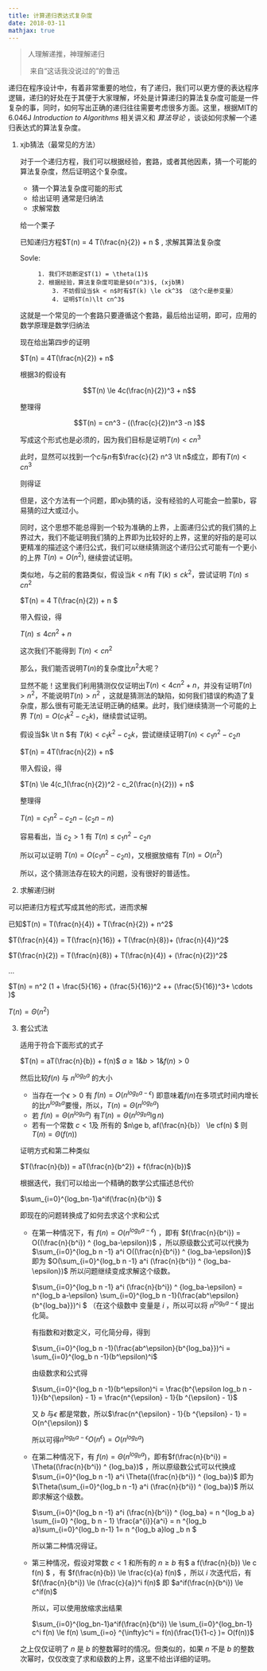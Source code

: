 ```yaml
---
title: 计算递归表达式复杂度
date: 2018-03-11
mathjax: true
---
```

>人理解递推，神理解递归   
>
>​									来自“这话我没说过的”的鲁迅

​	递归在程序设计中，有着非常重要的地位，有了递归，我们可以更方便的表达程序逻辑，递归的好处在于其便于大家理解，坏处是计算递归的算法复杂度可能是一件复杂的事，同时，如何写出正确的递归往往需要考虑很多方面。这里，根据MIT的6.046J *Introduction to Algorithms* 相关讲义和 *算法导论* ，谈谈如何求解一个递归表达式的算法复杂度。

1. xjb猜法（最常见的方法）

   对于一个递归方程，我们可以根据经验，套路，或者其他因素，猜一个可能的算法复杂度，然后证明这个复杂度。

   * 猜一个算法复杂度可能的形式
   * 给出证明 通常是归纳法
   * 求解常数

   给一个栗子

   已知递归方程$T(n) = 4 T(\frac{n}{2}) + n $ , 求解其算法复杂度

   Sovle:

          	1. 我们不妨断定$T(1) = \theta(1)$
           	2. 根据经验，算法复杂度可能是$O(n^3)$, (xjb猜)
            	3. 不妨假设当$k < n$时有$T(k) \le ck^3$ （这个c是参变量）
            	4. 证明$T(n)\lt cn^3$

   这就是一个常见的一个套路只要遵循这个套路，最后给出证明，即可，应用的数学原理是数学归纳法

   现在给出第四步的证明

   $T(n) = 4T(\frac{n}{2}) + n$

   根据3的假设有

   $$T(n) \le 4c(\frac{n}{2})^3 + n$$

   整理得

   $$T(n) = cn^3 - ((\frac{c}{2})n^3 -n )$$

   写成这个形式也是必须的，因为我们目标是证明$T(n)\lt cn^3$

   此时，显然可以找到一个$c$与$n$有$\frac{c}{2} n^3 \lt n$成立，即有$T(n) \lt cn^3$

   则得证

   但是，这个方法有一个问题，即xjb猜的话，没有经验的人可能会一脸蒙b，容易猜的过大或过小。

   同时，这个思想不能总得到一个较为准确的上界，上面递归公式的我们猜的上界过大，我们不能证明我们猜的上界即为比较好的上界，这里的好指的是可以更精准的描述这个递归公式，我们可以继续猜测这个递归公式可能有一个更小的上界 $T(n) = O(n^2)$, 继续尝试证明。

   类似地，与之前的套路类似，假设当$k\lt n$有 $T(k) \le ck^2$，尝试证明 $T(n) \le cn^2$ 

   $T(n) = 4 T(\frac{n}{2}) + n $

   带入假设，得

   $T(n) \le 4cn^2 + n$

   这次我们不能得到 $T(n) \lt cn^2$

   那么，我们能否说明$T(n)$的复杂度比$n^2$大呢？

   显然不能！这里我们利用猜测仅仅证明出$T(n) < 4cn^2 + n$，并没有证明$T(n)>n^2$，不能说明$T(n) > n^2$ ，这就是猜测法的缺陷，如何我们错误的构造了复杂度，那么很有可能无法证明正确的结果。此时，我们继续猜测一个可能的上界 $T(n) = O(c_1k^2-c_2k)$，继续尝试证明。

   假设当$k \lt n $有 $T(k) < c_1k^2-c_2k$，尝试继续证明$T(n) < c_1n^2-c_2n$

   $T(n) = 4T(\frac{n}{2}) + n$

   带入假设，得

   $T(n) \le 4(c_1(\frac{n}{2})^2 - c_2(\frac{n}{2})) + n$

   整理得

   $T(n) = c_1n^2-c_2n-(c_2n-n)$

   容易看出，当 $c_2 \gt 1$ 有 $T(n) \le c_1n^2 - c_2n$

   所以可以证明 $T(n)=O(c_1n^2-c_2n)$，又根据放缩有 $T(n) = O(n^2)$

   所以，这个猜测法存在较大的问题，没有很好的普适性。

2. 求解递归树

  可以把递归方程式写成其他的形式，进而求解

  已知$T(n) = T(\frac{n}{4}) + T(\frac{n}{2}) + n^2$

  $T(\frac{n}{4}) = T(\frac{n}{16}) + T(\frac{n}{8})+ (\frac{n}{4})^2$

  $T(\frac{n}{2}) = T(\frac{n}{8}) + T(\frac{n}{4}) + (\frac{n}{2})^2$

  $\ldots$

  $T(n) = n^2 (1 + \frac{5}{16} + (\frac{5}{16})^2 ++ (\frac{5}{16})^3+ \cdots )$

  $T(n) = \Theta(n^2)$

3. 套公式法

   适用于符合下面形式的式子

   $T(n) = aT(\frac{n}{b}) + f(n)$     $a \ge 1 \& b\gt 1 \& f(n) \gt 0$

   然后比较$f(n)$ 与 $n^{log_ba}$ 的大小

   * 当存在一个$\epsilon \gt 0$ 有 $f(n)  = O(n^{log_ba-\epsilon})$ 即意味着$f(n)$在多项式时间内增长的比$n^{log_ba}$要慢，所以，$T(n) = \Theta(n^{log_ba})$
   * 若 $f(n) = \Theta(n^{log_ba})$ 有$T(n) = \Theta(n^{log_ba} \lg n)$
   * 若有一个常数 $c < 1$及 所有的 $n\ge b, af(\frac{n}{b}） \le cf(n) $ 则 $T(n) = \Theta(f(n))$

   证明方式和第二种类似

   $T(\frac{n}{b}) = aT(\frac{n}{b^2}) + f(\frac{n}{b})$

   根据迭代，我们可以给出一个精确的数学公式描述总代价

   $\sum_{i=0}^{log_bn-1}a^if(\frac{n}{b^i}) $

   即现在的问题转换成了如何去求这个求和公式

   * 在第一种情况下，有 $f(n) = O(n^{log_ba-\epsilon})$ ，即有 $f(\frac{n}{b^i}) = O((\frac{n}{b^i}) ^ {log_ba-\epsilon})$ ，所以原级数公式可以代换为 $\sum_{i=0}^{log_b n -1} a^i O((\frac{n}{b^i}) ^ {log_ba-\epsilon})$  即为 $O(\sum_{i=0}^{log_b n -1} a^i (\frac{n}{b^i}) ^ {log_ba-\epsilon})$ 所以问题继续变成求解这个级数。

     $\sum_{i=0}^{log_b n -1} a^i (\frac{n}{b^i}) ^ {log_ba-\epsilon} = n^{log_b a-\epsilon} \sum_{i=0}^{log_b n -1}(\frac{ab^\epsilon}{b^{log_ba}})^i $  （在这个级数中 变量是 $i$ ，所以可以将 $n^{log_b a - \epsilon}$ 提出化简。

     有指数和对数定义，可化简分母，得到

      $\sum_{i=0}^{log_b n -1}(\frac{ab^\epsilon}{b^{log_ba}})^i = \sum_{i=0}^{log_b n -1}(b^\epsilon)^i$ 

     由级数求和公式得

     $\sum_{i=0}^{log_b n -1}(b^\epsilon)^i = \frac{b^{\epsilon log_b n - 1}}{b^{\epsilon} - 1} = \frac{n^{\epsilon} - 1}{b ^{\epsilon} - 1}$

     又 $b$ 与$\epsilon$ 都是常数，所以$\frac{n^{\epsilon} - 1}{b ^{\epsilon} - 1}  = O(n^{\epsilon}) $ 

     所以可得$n^{log_b a-\epsilon} O(n^\epsilon) = O(n^{log_b a})$

   * 在第二种情况下，有 $f(n) = \Theta(n^{log_b a})$，即有$f(\frac{n}{b^i}) = \Theta((\frac{n}{b^i}) ^ {log_ba})$ ，所以原级数公式可以代换成$\sum_{i=0}^{log_b n -1} a^i \Theta((\frac{n}{b^i}) ^ {log_ba})$ 即为$\Theta(\sum_{i=0}^{log_b n -1} a^i (\frac{n}{b^i}) ^ {log_ba})$ 所以即求解这个级数。

     $\sum_{i=0}^{log_b n -1} a^i (\frac{n}{b^i}) ^ {log_ba} = n ^{log_b a} \sum_{i=0} ^{log_ b n - 1} \frac{a^{i}}{a^i} = n ^{log_b a}\sum_{i=0}^{log_b n-1} 1= n ^{log_b a}log _b n $  

     所以第二种情况得证。

   * 第三种情况，假设对常数 $c < 1$ 和所有的 $n \ge b$ 有$ a f(\frac{n}{b}) \le c f(n) $ ，有 $f(\frac{n}{b}) \le \frac{c}{a} f(n)$ ，所以 $i$ 次迭代后，有 $f(\frac{n}{b^i}) \le (\frac{c}{a})^i f(n)$ 即 $a^if(\frac{n}{b^i}) \le c^if(n)$

     所以，可以使用放缩求出结果

     $\sum_{i=0}^{log_bn-1}a^if(\frac{n}{b^i}) \le \sum_{i=0}^{log_bn-1} c^i f(n) \le f(n) \sum_{i=o} ^{\infty}c^i = f(n)(\frac{1}{1-c} )= O(f(n))$   

   之上仅仅证明了 $n$ 是 $b$ 的整数幂时的情况。但类似的，如果 $n$ 不是 $b$ 的整数次幂时，仅仅改变了求和级数的上界，这里不给出详细的证明。
